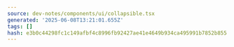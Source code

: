 ```yaml
---
source: dev-notes/components/ui/collapsible.tsx
generated: '2025-06-08T13:21:01.655Z'
tags: []
hash: e3b0c44298fc1c149afbf4c8996fb92427ae41e4649b934ca495991b7852b855
---
```


